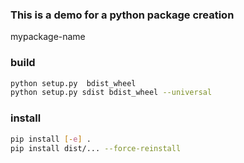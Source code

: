 ### This is a demo for a python package creation
mypackage-name
### build
```bash
python setup.py  bdist_wheel
python setup.py sdist bdist_wheel --universal
```

### install
```bash
pip install [-e] .
pip install dist/... --force-reinstall
```
